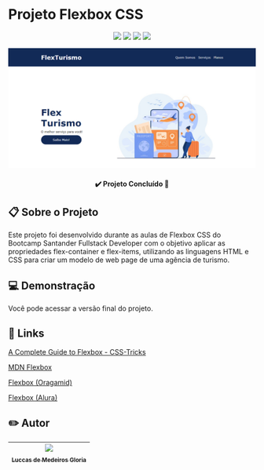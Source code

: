 # Projeto Flexbox CSS

<p align="center"><img src="https://img.shields.io/badge/languages-2-green"> <img src="https://img.shields.io/badge/-HTML-orange"> <img src="https://img.shields.io/badge/-CSS-blue"> <img src="https://img.shields.io/github/last-commit/luccasmg/projeto-flexbox-css"></p>

<p align="center"><img src="images/flex-turismo-1.png"></p>

<h4 align="center">✔️ <strong>Projeto Concluído</strong> 🚀</h4>

## 📋 Sobre o Projeto

Este projeto foi desenvolvido durante as aulas de Flexbox CSS do Bootcamp Santander Fullstack Developer com o objetivo aplicar as propriedades flex-container e flex-items, utilizando as linguagens HTML e CSS para criar um modelo de web page de uma agência de turismo.

## 💻 Demonstração

Você pode acessar a versão final do projeto.

## 📄 Links

[A Complete Guide to Flexbox - CSS-Tricks](https://css-tricks.com/snippets/css/a-guide-to-flexbox/)

[MDN Flexbox](https://developer.mozilla.org/pt-BR/docs/Learn/CSS/CSS_layout/Flexbox)

[Flexbox (Oragamid)](https://origamid.com/projetos/flexbox-guia-completo/)

[Flexbox (Alura)](https://www.alura.com.br/artigos/css-guia-do-flexbox?gclid=EAIaIQobChMIre6i7cLx-AIVa-hcCh0AFQhzEAAYASAAEgKM2fD_BwE)

## ✏️ Autor

| [<img src="https://avatars.githubusercontent.com/u/106994654?v=4" width=115><br><sub>Luccas de Medeiros Gloria</sub>](https://github.com/luccasmg) |
| :---: |